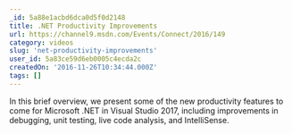 ```yaml
---
_id: 5a88e1acbd6dca0d5f0d2148
title: .NET Productivity Improvements
url: https://channel9.msdn.com/Events/Connect/2016/149
category: videos
slug: 'net-productivity-improvements'
user_id: 5a83ce59d6eb0005c4ecda2c
createdOn: '2016-11-26T10:34:44.000Z'
tags: []
---
```


In this brief overview, we present some of the new productivity features to come for Microsoft .NET in Visual Studio 2017, including improvements in debugging, unit testing, live code analysis, and IntelliSense.
